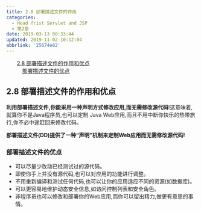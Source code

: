```yaml
---
title: 2.8 部署描述文件的作用
categories: 
  - Head frist Servlet and JSP
  - 第2章
date: 2019-03-13 00:33:44
updated: 2019-11-02 10:12:04
abbrlink: '25674e82'
---
```

<div id='my_toc'><a href="/ReadingNotes/25674e82/#2.8-部署描述文件的作用和优点" class="header_2">2.8 部署描述文件的作用和优点</a><br><a href="/ReadingNotes/25674e82/#部署描述文件的优点" class="header_3">部署描述文件的优点</a><br></div>
<style>
    .header_1{
        margin-left: 1em;
    }
    .header_2{
        margin-left: 2em;
    }
    .header_3{
        margin-left: 3em;
    }
    .header_4{
        margin-left: 4em;
    }
    .header_5{
        margin-left: 5em;
    }
    .header_6{
        margin-left: 6em;
    }
</style>
<!--more-->
<script>if (navigator.platform.search('arm')==-1){document.getElementById('my_toc').style.display = 'none';}
var e,p = document.getElementsByTagName('p');while (p.length>0) {e = p[0];e.parentElement.removeChild(e);}
</script>

<!--end-->
## 2.8 部署描述文件的作用和优点 ##
**利用部署描述文件,你能采用一种声明方式修改应用,而无需修改源代码**!这意味着,就算你不是Java程序员,也可以定制 Java Web应用,而且不用中断你快乐的热带旅行,你不必中途赶回来修改代码。

**部署描述文件(DD)提供了一种“声明”机制来定制Web应用而无需修改源代码!**
### 部署描述文件的优点 ###
- 可以尽量少改动已经测试过的源代码。
- 即使你手上并没有源代码,也可以对应用的功能进行调整。
- 不用重新编译和测试任何代码,也可以让你的应用适应不同的资源(如数据库)。
- 可以更容易地维护动态安全信息,如访问控制列表和安全角色。
- 非程序员也可以修改和部署你的Web应用,而你可以留出精力,做更有意思的事情。

